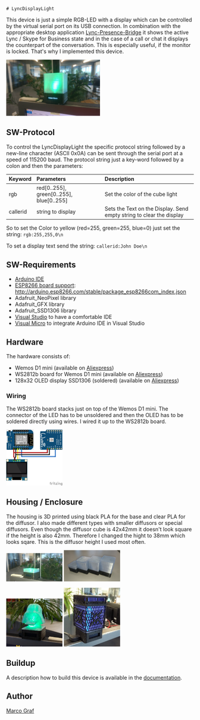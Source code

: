 	# LyncDisplayLight
This device is just a simple RGB-LED with a display which can be controlled by the virtual serial port on its USB connection.
In combination with the appropriate desktop application [Lync-Presence-Bridge](https://github.com/grafmar/Lync-presence-bridge)
it shows the active Lync / Skype for Business state and in the case of a call or chat it displays the counterpart of the
conversation. This is especially useful, if the monitor is locked. That's why I implemented this device.

<img src="Documentation/LyncDisplayLight_ActionWithCallerID_NormalDiffusor.jpg" alt="LyncDisplayLight in action" width="50%"/>

## SW-Protocol
To control the LyncDisplayLight the specific protocol string followed by a new-line character (ASCII 0x0A)
can be sent through the serial port at a speed of 115200 baud. The protocol string just a key-word
followed by a colon and then the parameters:

| Keyword | Parameters | Description |
| :--- | :--- | :--- |
| rgb     | red[0..255], green[0..255], blue[0..255] | Set the color of the cube light |
| callerid | string to display | Sets the Text on the Display. Send empty string to clear the display |

So to set the Color to yellow (red=255, green=255, blue=0) just set the string: `rgb:255,255,0\n`

To set a display text send the string: `callerid:John Doe\n`

## SW-Requirements
* [Arduino IDE](https://www.arduino.cc/en/main/software)
* [ESP8266 board support](https://github.com/arduino/Arduino/wiki/Unofficial-list-of-3rd-party-boards-support-urls): http://arduino.esp8266.com/stable/package_esp8266com_index.json
* Adafruit_NeoPixel library
* Adafruit_GFX library
* Adafruit_SSD1306 library
* [Visual Studio](https://visualstudio.microsoft.com/) to have a comfortable IDE
* [Visual Micro](https://www.visualmicro.com/) to integrate Arduino IDE in Visual Studio

## Hardware
The hardware consists of:
* Wemos D1 mini (available on [Aliexpress](https://www.aliexpress.com/item/D1-mini-Mini-NodeMcu-4M-bytes-Lua-WIFI-Internet-of-Things-development-board-based-ESP8266-by/32644199530.html))
* WS2812b board for Wemos D1 mini (available on [Aliexpress](https://www.aliexpress.com/item/WS2812B-RGB-expansion-board-for-D1-mini-BMP180/32806935855.html))
* 128x32 OLED display SSD1306 (soldered) (available on [Aliexpress](https://www.aliexpress.com/item/0-91-Inch-128x32-IIC-I2C-White-Blue-OLED-LCD-Display-DIY-Module-SSD1306-Driver-IC/32879702750.html))

### Wiring
The WS2812b board stacks just on top of the Wemos D1 mini. The connector of the LED has to be
unsoldered and then the OLED has to be soldered directly using wires. I wired it up to the
WS2812b board.

<img src="Documentation/Buildup_images/LyncDisplayLight_Wiring.png" alt="Wiring of the Lync Display Light" width="30%"/> 

## Housing / Enclosure
The housing is 3D printed using black PLA for the base and clear PLA for the diffusor. I also
made different types with smaller diffusors or special diffusors. Even though the diffusor cube
is 42x42mm it doesn't look square if the height is also 42mm. Therefore I changed the hight to
38mm which looks sqare. This is the diffusor height I used most often.

<img src="Documentation/LyncDisplayLight_ActionWithoutCallerID_SmallDiffusor.jpg" alt="LyncDisplayLight with small diffusor" width="30%"/> <img src="Documentation/LyncDisplayLight_CollectionOfDiffusors.jpg" alt="Different diffusors" width="30%"/>
  
<img src="Documentation/LyncDisplayLight_DarthVader.jpg" alt="LyncDisplayLight with Darth Vader diffusor" width="30%"/> <img src="Documentation/LyncDisplayLight_CoreBlade.jpg" alt="LyncDisplayLight with Bass Guitar Amplifier diffusor" width="30%"/>

## Buildup
A description how to build this device is available in the [documentation](Documentation/buildup.md).

## Author
[Marco Graf](https://github.com/grafmar)
